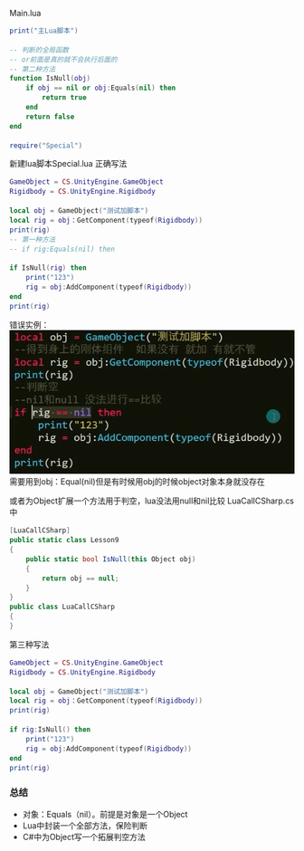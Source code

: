 Main.lua
```lua
print("主Lua脚本")

-- 判断的全局函数
-- or前面是真的就不会执行后面的
-- 第二种方法
function IsNull(obj)
	if obj == nil or obj:Equals(nil) then
		return true
	end
	return false
end

require("Special")
```
新建lua脚本Special.lua
正确写法
```lua
GameObject = CS.UnityEngine.GameObject
Rigidbody = CS.UnityEngine.Rigidbody

local obj = GameObject("测试加脚本")
local rig = obj：GetComponent(typeof(Rigidbody))
print(rig)
-- 第一种方法
-- if rig:Equals(nil) then

if IsNull(rig) then
	print("123")
	rig = obj:AddComponent(typeof(Rigidbody))
end
print(rig)
```
错误实例：
![](../../../../img/beishang20250313150229401.png)
需要用到obj：Equal(nil)但是有时候用obj的时候object对象本身就没存在

或者为Object扩展一个方法用于判空，lua没法用null和nil比较
LuaCallCSharp.cs中
```C#
[LuaCallCSharp]
public static class Lesson9
{
	public static bool IsNull(this Object obj)
	{
		return obj == null;
	}
}
public class LuaCallCSharp
{
}
```
第三种写法
```lua
GameObject = CS.UnityEngine.GameObject
Rigidbody = CS.UnityEngine.Rigidbody

local obj = GameObject("测试加脚本")
local rig = obj：GetComponent(typeof(Rigidbody))
print(rig)

if rig:IsNull() then
	print("123")
	rig = obj:AddComponent(typeof(Rigidbody))
end
print(rig)
```
### 总结
- 对象：Equals（nil）。前提是对象是一个Object
- Lua中封装一个全部方法，保险判断
- C#中为Object写一个拓展判空方法
